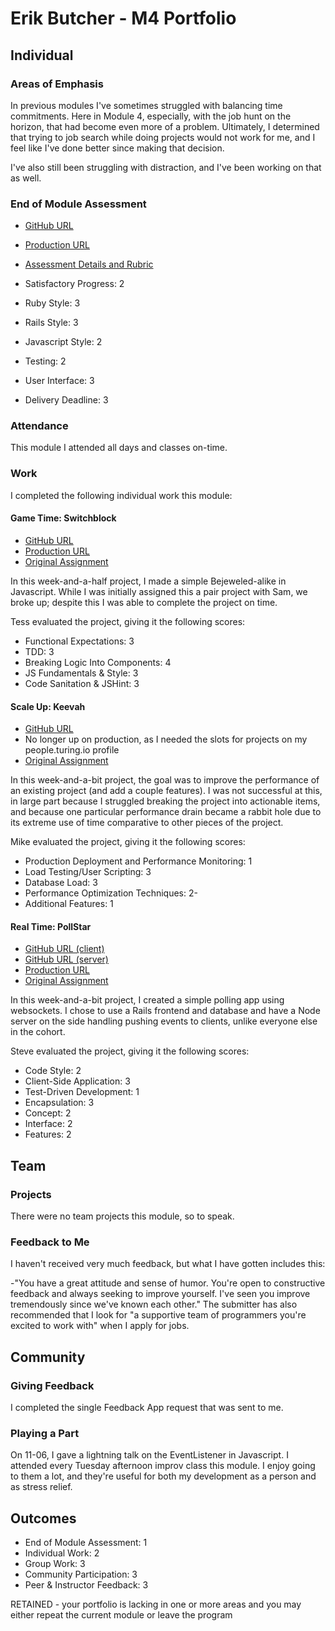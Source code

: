 # Erik Butcher - M4 Portfolio

## Individual

### Areas of Emphasis

In previous modules I've sometimes struggled with balancing time commitments. Here in Module 4, especially, with the job hunt on the horizon, that had become even more of a problem. Ultimately, I determined that trying to job search while doing projects would not work for me, and I feel like I've done better since making that decision.

I've also still been struggling with distraction, and I've been working on that as well.

### End of Module Assessment
* [GitHub URL](https://github.com/with-a-k/spinboard-trial)
* [Production URL](https://final-trial-9999.herokuapp.com)
* [Assessment Details and Rubric](https://gist.github.com/stevekinney/7423bf8d4a4a8622b386)

* Satisfactory Progress: 2
* Ruby Style: 3
* Rails Style: 3
* Javascript Style: 2
* Testing: 2
* User Interface: 3
* Delivery Deadline: 3

### Attendance

This module I attended all days and classes on-time.

### Work

I completed the following individual work this module:

#### Game Time: Switchblock

* [GitHub URL](https://github.com/with-a-k/switchblock)
* [Production URL](http://with-a-k.github.io/switchblock/)
* [Original Assignment](https://github.com/turingschool/lesson_plans/blob/master/ruby_04-apis_and_scalability/gametime_project.markdown)

In this week-and-a-half project, I made a simple Bejeweled-alike in Javascript. While I was initially assigned this a pair project with Sam, we broke up; despite this I was able to complete the project on time.

Tess evaluated the project, giving it the following scores:

* Functional Expectations: 3
* TDD: 3
* Breaking Logic Into Components: 4
* JS Fundamentals & Style: 3
* Code Sanitation & JSHint: 3

#### Scale Up: Keevah

* [GitHub URL](https://github.com/with-a-k/keevah)
* No longer up on production, as I needed the slots for projects on my people.turing.io profile
* [Original Assignment](https://github.com/turingschool/curriculum/blob/master/source/projects/the_scale_up.markdown)

In this week-and-a-bit project, the goal was to improve the performance of an existing project (and add a couple features). I was not successful at this, in large part because I struggled breaking the project into actionable items, and because one particular performance drain became a rabbit hole due to its extreme use of time comparative to other pieces of the project.

Mike evaluated the project, giving it the following scores:

* Production Deployment and Performance Monitoring: 1
* Load Testing/User Scripting: 3
* Database Load: 3
* Performance Optimization Techniques: 2-
* Additional Features: 1

#### Real Time: PollStar

* [GitHub URL (client)](https://github.com/with-a-k/poll-star)
* [GitHub URL (server)](https://github.com/with-a-k/poll-star-notifier)
* [Production URL](https://poll-star.herokuapp.com)
* [Original Assignment](https://github.com/turingschool/curriculum/blob/master/source/projects/real_time.markdown)

In this week-and-a-bit project, I created a simple polling app using websockets. I chose to use a Rails frontend and database and have a Node server on the side handling pushing events to clients, unlike everyone else in the cohort.

Steve evaluated the project, giving it the following scores:

* Code Style: 2
* Client-Side Application: 3
* Test-Driven Development: 1
* Encapsulation: 3
* Concept: 2
* Interface: 2
* Features: 2

## Team

### Projects

There were no team projects this module, so to speak.

### Feedback to Me

I haven't received very much feedback, but what I have gotten includes this:

-"You have a great attitude and sense of humor. You're open to constructive feedback and always seeking to improve yourself. I've seen you improve tremendously since we've known each other."
The submitter has also recommended that I look for "a supportive team of programmers you're excited to work with" when I apply for jobs.

## Community

### Giving Feedback

I completed the single Feedback App request that was sent to me.

### Playing a Part

On 11-06, I gave a lightning talk on the EventListener in Javascript.
I attended every Tuesday afternoon improv class this module. I enjoy going to them a lot, and they're useful for both my development as a person and as stress relief.


## Outcomes

* End of Module Assessment: 1
* Individual Work: 2
* Group Work: 3
* Community Participation: 3
* Peer & Instructor Feedback: 3

RETAINED - your portfolio is lacking in one or more areas and you may either repeat the current module or leave the program

